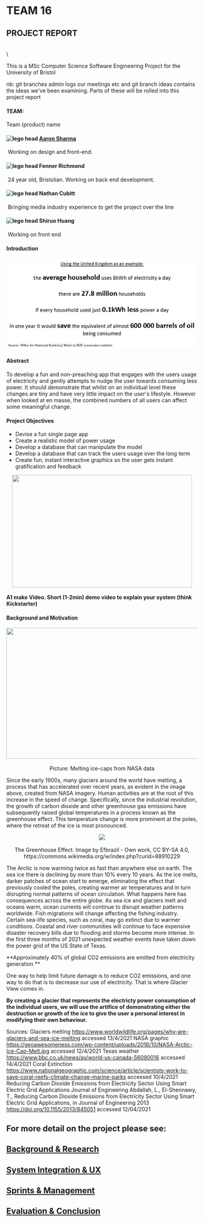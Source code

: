 # 						   TEAM 16 

## 						    PROJECT REPORT






\
\


This is a MSc Computer Science Software Engineering Project for the University of Bristol




nb: git branches admin logs our meetings etc and git branch ideas contains the ideas we've been examining.  Parts of these will be rolled into this project report


#### TEAM:

Team (product) name

#### ![lego head](https://user-images.githubusercontent.com/61804643/111087464-b9094080-8519-11eb-8fa1-48b680c160bb.jpg) 	<u>Aaron Sharma</u> 

​								Working on design and front-end.

#### ![lego head](https://user-images.githubusercontent.com/61804643/111087464-b9094080-8519-11eb-8fa1-48b680c160bb.jpg) 	Fenner Richmond

​							 24 year old, Bristolian.
               Working on back end development.

#### ![lego head](https://user-images.githubusercontent.com/61804643/111087464-b9094080-8519-11eb-8fa1-48b680c160bb.jpg) 	Nathan Cubitt

​								Bringing media industry experience to get the project over the line



#### ![lego head](https://user-images.githubusercontent.com/61804643/111087464-b9094080-8519-11eb-8fa1-48b680c160bb.jpg) 	Shiruo Huang

​								Working on front end



#### Introduction 

<p align="center">
  <img  src="https://github.com/aaronsharma/SEGP/blob/main/Portfolio/Media/maincard.JPG">
</p>



#### Abstract 
To develop a fun and non-preaching app that engages with the users usage of electricity and gently attempts to nudge the user towards consuming less power.  It should demonstrate that whilst on an individual level these changes are tiny and have very little impact on the user's lifestyle.  However when looked at en masse, the combined numbers of all users can affect some meaningful change.


#### Project Objectives
- Devise a fun single page app
- Create a realistic model of power usage
- Develop a database that can manipulate the model
- Develop a database that can track the users usage over the long term
- Create fun, instant interactive graphics so the user gets instant gratification and feedback

<p align="center">
  <img width="474" height="296" src="https://user-images.githubusercontent.com/61804643/114400440-dd4c5180-9b99-11eb-903b-b5e60f705dee.jpg">
</p>





**A1 make Video. Short (1-2min) demo video to explain your system (think Kickstarter)**

  

#### Background and Motivation 

<p align="center">
  <img width="613" height="344" src="https://user-images.githubusercontent.com/61804643/114712132-a6a44180-9d27-11eb-886f-95ca56d90864.png">
</p>
<p align="center">
  Picture: Melting ice-caps from NASA data
  </p>

Since the early 1900s, many glaciers around the world have melting, a process that has accelerated over recent years, as evident in  the image above, created from NASA imagery.
Human activities are at the root of this increase in the speed of change. Specifically, since the industrial revolution, the growth of carbon dioxide and other greenhouse gas emissions have subsequently raised global temperatures in a process known as the greenhouse effect.  This temperature change is more prominent at the poles, where the retreat of the ice is most pronounced.

<p align="center">
  <img height="360" src="https://user-images.githubusercontent.com/61804643/114711346-bcfdcd80-9d26-11eb-83d7-5062ca18d343.png">
</p>

<p align="center">
 The Greenhouse Effect. Image by Efbrazil - Own work, CC BY-SA 4.0, https://commons.wikimedia.org/w/index.php?curid=88910229 
</p>



The Arctic is now warming twice as fast than anywhere else on earth. The sea ice there is declining by more than 10% every 10 years. As the ice melts, darker patches of ocean start to emerge, eliminating the effect that previously cooled the poles, creating warmer air temperatures and in turn disrupting normal patterns of ocean circulation.  What happens here has consequences across the entire globe. As sea ice and glaciers melt and oceans warm, ocean currents will continue to disrupt weather patterns worldwide. Fish migrations will change affecting the fishing industry. Certain sea-life species, such as coral, may go extinct due to warmer conditions.  Coastal and river communities will continue to face expensive disaster recovery bills due to flooding and storms become more intense. In the first three months of 2021 unexpected weather events have taken down the power grid of the US State of Texas.

**Approximately 40% of global CO2 emissions are emitted from electricity generation **

One way to help limit future damage is to reduce CO2 emissions, and one way to do that is to decrease our use of electricity.  That is where Glacier View comes in.

**By creating a glacier that represents the electricty power consumption of the individual users, we will use the artifice of demonstrating either the destruction or growth of the ice to give the user a personal interest in modifying their own behaviour.**


Sources:
Glaciers melting https://www.worldwildlife.org/pages/why-are-glaciers-and-sea-ice-melting  accessed 13/4/2021
NASA graphic https://geoawesomeness.com/wp-content/uploads/2016/10/NASA-Arctic-Ice-Cap-Melt.jpg accessed 12/4/2021
Texas weather  https://www.bbc.co.uk/news/av/world-us-canada-56090016 accessed 14/4/2021
Coral Extinction   https://www.nationalgeographic.com/science/article/scientists-work-to-save-coral-reefs-climate-change-marine-parks  accessed 10/4/2021
Reducing Carbon Dioxide Emissions from Electricity Sector Using Smart Electric Grid Applications
Journal of Engineering
Abdallah, L.,  El-Shennawy, T.,  Reducing Carbon Dioxide Emissions from Electricity Sector Using Smart Electric Grid Applications, in Journal of Engineering 2013 https://doi.org/10.1155/2013/845051  accessed 12/04/2021



## For more detail on the project please see:

## [Background & Research](https://github.com/aaronsharma/SEGP/blob/main/Portfolio/Background%20Research.md)

## [System Integration & UX](https://github.com/aaronsharma/SEGP/blob/main/Portfolio/System%20Integration%20%26%20UX.md)

## [Sprints & Management](https://github.com/aaronsharma/SEGP/blob/main/Portfolio/Sprints%20%26%20Project%20Management.md)

## [Evaluation & Conclusion](https://github.com/aaronsharma/SEGP/blob/main/Portfolio/Evaluation%20%26%20Conclusion.md)



